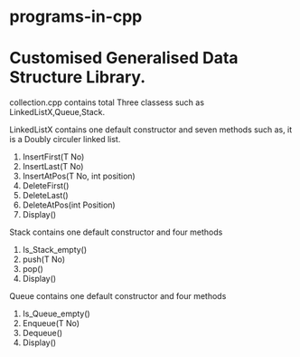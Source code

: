 # programs-in-cpp
# Customised Generalised Data Structure Library.
collection.cpp contains total Three classess such as LinkedListX,Queue,Stack.

LinkedListX contains one default constructor and seven methods such as,
it is a Doubly circuler linked list.
1. InsertFirst(T No)
2. InsertLast(T No)
3. InsertAtPos(T No, int position)
4. DeleteFirst()
5. DeleteLast()
6. DeleteAtPos(int Position)
7. Display()

Stack contains one default constructor and four methods
1. Is_Stack_empty()
2. push(T No)
3. pop()
4. Display()

Queue contains one default constructor and four methods
1. Is_Queue_empty()
2. Enqueue(T No)
3. Dequeue()
4. Display()
